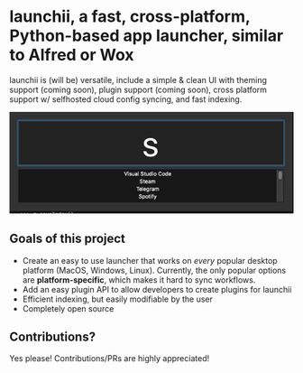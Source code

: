 # launchii, a fast, cross-platform, Python-based app launcher, similar to Alfred or Wox

launchii is (will be) versatile, include a simple & clean UI with theming support (coming soon), plugin support (coming soon), cross platform support w/ selfhosted cloud config syncing, and fast indexing.

![](https://github.com/SmatMan/launchii/blob/main/imgs/main.png)

## Goals of this project
- Create an easy to use launcher that works on *every* popular desktop platform (MacOS, Windows, Linux). Currently, the only popular options are **platform-specific**, which makes it hard to sync workflows.
- Add an easy plugin API to allow developers to create plugins for launchii
- Efficient indexing, but easily modifiable by the user
- Completely open source

## Contributions?
Yes please! Contributions/PRs are highly appreciated!
